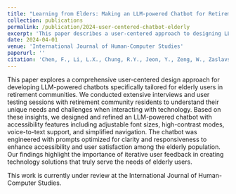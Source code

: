 ```yaml
---
title: "Learning from Elders: Making an LLM-powered Chatbot for Retirement Communities more Accessible through User-centered Design"
collection: publications
permalink: /publication/2024-user-centered-chatbot-elderly
excerpt: 'This paper describes a user-centered approach to designing LLM-powered chatbots for elderly users in retirement communities.'
date: 2024-04-01
venue: 'International Journal of Human-Computer Studies'
paperurl: ''
citation: 'Chen, F., Li, L.X., Chung, R.Y., Jeon, Y., Zeng, W., Zaslavsky, O. (2024). &quot;Learning from Elders: Making an LLM-powered Chatbot for Retirement Communities more Accessible through User-centered Design.&quot; <i>International Journal of Human-Computer Studies</i>.'
---
```


This paper explores a comprehensive user-centered design approach for developing LLM-powered chatbots specifically tailored for elderly users in retirement communities. We conducted extensive interviews and user testing sessions with retirement community residents to understand their unique needs and challenges when interacting with technology. Based on these insights, we designed and refined an LLM-powered chatbot with accessibility features including adjustable font sizes, high-contrast modes, voice-to-text support, and simplified navigation. The chatbot was engineered with prompts optimized for clarity and responsiveness to enhance accessibility and user satisfaction among the elderly population. Our findings highlight the importance of iterative user feedback in creating technology solutions that truly serve the needs of elderly users.

This work is currently under review at the International Journal of Human-Computer Studies. 